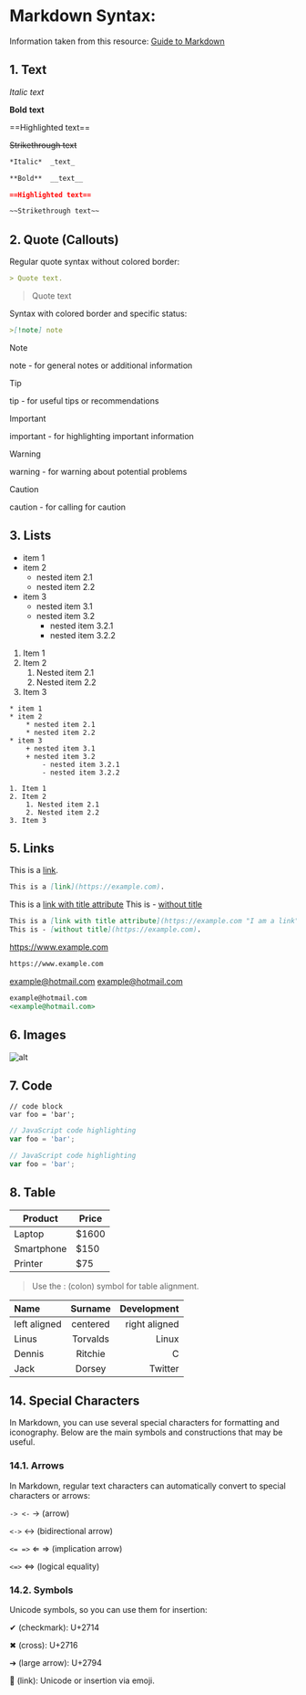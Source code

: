# Markdown Syntax:
Information taken from this resource: [Guide to Markdown](https://markdown.rozh2sch.org.ua/#%D0%B3%D0%BE%D1%80%D0%B8%D0%B7%D0%BE%D0%BD%D1%82%D0%B0%D0%BB%D1%8C%D0%BD%D0%B0-%D0%BB%D1%96%D0%BD%D1%96%D1%8F)

## 1. Text

*Italic*  _text_

**Bold**  __text__

==Highlighted text==

~~Strikethrough text~~

```markdown
*Italic*  _text_

**Bold**  __text__

==Highlighted text==

~~Strikethrough text~~
```

## 2. Quote (Callouts)

Regular quote syntax without colored border:
```markdown
> Quote text.
```

> Quote text

Syntax with colored border and specific status:
```markdown
>[!note] note
```

>[!note]
>note - for general notes or additional information

> [!tip] 
> tip - for useful tips or recommendations

> [!important]
> important - for highlighting important information

> [!warning] 
> warning - for warning about potential problems

> [!caution] 
> caution - for calling for caution

## 3. Lists

* item 1
* item 2
    * nested item 2.1
    * nested item 2.2
* item 3
	+ nested item 3.1
	+ nested item 3.2
	    - nested item 3.2.1
	    - nested item 3.2.2

1. Item 1
2. Item 2
    1. Nested item 2.1 
    2. Nested item 2.2
3. Item 3

```markwodn
* item 1
* item 2
    * nested item 2.1
    * nested item 2.2
* item 3
	+ nested item 3.1
	+ nested item 3.2
	    - nested item 3.2.1
	    - nested item 3.2.2

1. Item 1
2. Item 2
    1. Nested item 2.1 
    2. Nested item 2.2
3. Item 3
```

## 5. Links

This is a [link](https://example.com).
```markdown
This is a [link](https://example.com).
```

This is a [link with title attribute](https://example.com "I am a link")
This is - [without title](https://example.com)
```markdown
This is a [link with title attribute](https://example.com "I am a link"). 
This is - [without title](https://example.com).
```

https://www.example.com
```markdown
https://www.example.com
```

example@hotmail.com
<example@hotmail.com>
```markdown
example@hotmail.com
<example@hotmail.com>
```

## 6. Images 

![alt](https://bit.ly/33B4VxM "shih-tzu")

## 7. Code

```
// code block
var foo = 'bar';
```

```javascript
// JavaScript code highlighting
var foo = 'bar';
```

```javascript
// JavaScript code highlighting
var foo = 'bar';
```

## 8. Table 

Product    | Price
---------- | -----
Laptop     | $1600
Smartphone | $150
Printer    | $75

> Use the : (colon) symbol for table alignment.


| Name           | Surname   |        Development |
| :------------- | :-------: | ----------------: |
| left aligned   | centered  | right aligned     |
| Linus          | Torvalds  |            Linux  |
| Dennis         |   Ritchie |                 C |
| Jack           |   Dorsey  |          Twitter  |


## 14. Special Characters

In Markdown, you can use several special characters for formatting and iconography. Below are the main symbols and constructions that may be useful.

### 14.1. Arrows

In Markdown, regular text characters can automatically convert to special characters or arrows:

`-> <-` → (arrow)

`<->` ↔ (bidirectional arrow)

`<= =>` ⇐ => (implication arrow)

`<=>`  ⇔ (logical equality)

### 14.2. Symbols

Unicode symbols, so you can use them for insertion:

✔ (checkmark): U+2714

✖ (cross): U+2716

➔ (large arrow): U+2794

🔗 (link): Unicode or insertion via emoji.
